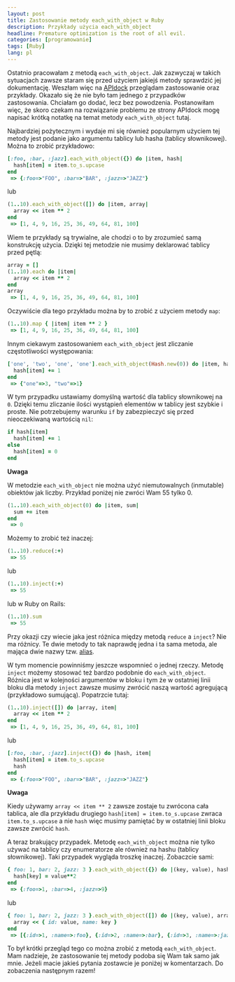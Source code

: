 ```yaml
---
layout: post
title: Zastosowanie metody each_with_object w Ruby
description: Przykłady użycia each_with_object
headline: Premature optimization is the root of all evil.
categories: [programowanie]
tags: [Ruby]
lang: pl
---
```


Ostatnio pracowałam z metodą `each_with_object`. Jak zazwyczaj w takich sytuacjach zawsze staram się przed użyciem jakiejś metody sprawdzić jej dokumentację. Weszłam więc na [APIdock](https://apidock.com/ruby/v1_9_2_180/Enumerable/each_with_object) przeglądam zastosowanie oraz przykłady. Okazało się że nie było tam jednego z przypadków zastosowania. Chciałam go dodać, lecz bez powodzenia. Postanowiłam więc, że skoro czekam na rozwiązanie problemu ze strony APIdock mogę napisać krótką notatkę na temat metody `each_with_object` tutaj.

Najbardziej pożytecznym i wydaje mi się również popularnym użyciem tej metody jest podanie jako argumentu tablicy lub hasha (tablicy słownikowej). Można to zrobić przykładowo:

```ruby
[:foo, :bar, :jazz].each_with_object({}) do |item, hash|
  hash[item] = item.to_s.upcase
end
 => {:foo=>"FOO", :bar=>"BAR", :jazz=>"JAZZ"}
```

lub

```ruby
(1..10).each_with_object([]) do |item, array|
  array << item ** 2
end
 => [1, 4, 9, 16, 25, 36, 49, 64, 81, 100]
```

Wiem te przykłady są trywialne, ale chodzi o to by zrozumieć samą konstrukcję użycia. Dzięki tej metodzie nie musimy deklarować tablicy przed pętlą:

```ruby
array = []
(1..10).each do |item|
  array << item ** 2
end
array
 => [1, 4, 9, 16, 25, 36, 49, 64, 81, 100]
```

Oczywiście dla tego przykładu można by to zrobić z użyciem metody `map`:

```ruby
(1..10).map { |item| item ** 2 }
 => [1, 4, 9, 16, 25, 36, 49, 64, 81, 100]
```

Innym ciekawym zastosowaniem `each_with_object` jest zliczanie częstotliwości występowania:


```ruby
['one', 'two', 'one', 'one'].each_with_object(Hash.new(0)) do |item, hash|
  hash[item] += 1
end
 => {"one"=>3, "two"=>1}
```

W tym przypadku ustawiamy domyślną wartość dla tablicy słownikowej na `0`. Dzięki temu zliczanie ilości wystąpień elementów w tablicy jest szybkie i proste. Nie potrzebujemy warunku `if` by zabezpieczyć się przed nieoczekiwaną wartością `nil`:

```ruby
if hash[item]
  hash[item] += 1
else
  hash[item] = 0
end
```

**Uwaga**

W metodzie `each_with_object` nie można użyć niemutowalnych (inmutable) obiektów jak liczby. Przykład poniżej nie zwróci Wam 55 tylko 0.

```ruby
(1..10).each_with_object(0) do |item, sum|
  sum += item
end
 => 0
```

Możemy to zrobić też inaczej:

```ruby
(1..10).reduce(:+)
 => 55
```

lub

```ruby
(1..10).inject(:+)
 => 55
```

lub w Ruby on Rails:

```ruby
(1..10).sum
 => 55
```

Przy okazji czy wiecie jaka jest różnica między metodą `reduce` a `inject`? Nie ma różnicy. Te dwie metody to tak naprawdę jedna i ta sama metoda, ale mająca dwie nazwy tzw. [alias](http://ruby-doc.org/core-2.4.0/Enumerable.html#method-i-inject).

W tym momencie powinniśmy jeszcze wspomnieć o jednej rzeczy. Metodę `inject` możemy stosować też bardzo podobnie do `each_with_object`. Różnica jest w kolejności argumentów w bloku i tym że w ostatniej linii bloku dla metody `inject` zawsze musimy zwrócić naszą wartość agregującą (przykładowo sumującą). Popatrzcie tutaj:

```ruby
(1..10).inject([]) do |array, item|
  array << item ** 2
end
 => [1, 4, 9, 16, 25, 36, 49, 64, 81, 100]
```

lub

```ruby
[:foo, :bar, :jazz].inject({}) do |hash, item|
  hash[item] = item.to_s.upcase
  hash
end
 => {:foo=>"FOO", :bar=>"BAR", :jazz=>"JAZZ"}
```

**Uwaga**

Kiedy używamy `array << item ** 2` zawsze zostaje tu zwrócona cała tablica, ale dla przykładu drugiego `hash[item] = item.to_s.upcase` zwraca `item.to_s.upcase` a nie `hash` więc musimy pamiętać by w ostatniej linii bloku zawsze zwrócić `hash`.

A teraz brakujący przypadek. Metodę `each_with_object` można nie tylko używać na tablicy czy enumeratorze ale również na hashu (tablicy słownikowej). Taki przypadek wygląda troszkę inaczej. Zobaczcie sami:

```ruby
{ foo: 1, bar: 2, jazz: 3 }.each_with_object({}) do |(key, value), hash|
  hash[key] = value**2
end
 => {:foo=>1, :bar=>4, :jazz=>9}
```

lub

```ruby
{ foo: 1, bar: 2, jazz: 3 }.each_with_object([]) do |(key, value), array|
  array << { id: value, name: key }
end
 => [{:id=>1, :name=>:foo}, {:id=>2, :name=>:bar}, {:id=>3, :name=>:jazz}]
```

To był krótki przegląd tego co można zrobić z metodą `each_with_object`. Mam nadzieje, że zastosowanie tej metody podoba się Wam tak samo jak mnie. Jeżeli macie jakieś pytania zostawcie je poniżej w komentarzach. Do zobaczenia następnym razem!
